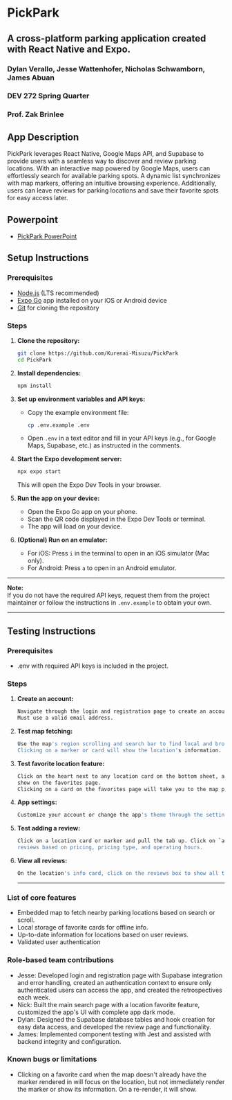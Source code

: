 # PickPark

## A cross-platform parking application created with React Native and Expo.

### Dylan Verallo, Jesse Wattenhofer, Nicholas Schwamborn, James Abuan

### DEV 272 Spring Quarter

### Prof. Zak Brinlee

## App Description

PickPark leverages React Native, Google Maps API, and Supabase to provide users with a seamless way to discover and review parking locations. With an interactive map powered by Google Maps, users can effortlessly search for available parking spots. A dynamic list synchronizes with map markers, offering an intuitive browsing experience. Additionally, users can leave reviews for parking locations and save their favorite spots for easy access later.

## Powerpoint

- [PickPark PowerPoint](https://bellevuec-my.sharepoint.com/:p:/r/personal/jesse_wattenhofer_bellevuecollege_edu/_layouts/15/doc2.aspx?sourcedoc=%7B61BB6427-7AF7-4355-8178-8CA6F17CBD67%7D&file=DEV272_final_presentation.pptx&action=edit&mobileredirect=true&DefaultItemOpen=1&wdOrigin=MARKETING.POWERPOINT.SIGNIN%2CAPPHOME-WEB.JUMPBACKIN&wdPreviousSession=1f933337-0756-4fa0-ac06-78b1cec48fdb&wdPreviousSessionSrc=AppHomeWeb&ct=1750824258651)

## Setup Instructions

### Prerequisites

- [Node.js](https://nodejs.org/) (LTS recommended)
- [Expo Go](https://expo.dev/client) app installed on your iOS or Android device
- [Git](https://git-scm.com/) for cloning the repository

### Steps

1. **Clone the repository:**

   ```sh
   git clone https://github.com/Kurenai-Misuzu/PickPark
   cd PickPark
   ```

2. **Install dependencies:**

   ```sh
   npm install
   ```

3. **Set up environment variables and API keys:**

   - Copy the example environment file:
     ```sh
     cp .env.example .env
     ```
   - Open `.env` in a text editor and fill in your API keys (e.g., for Google Maps, Supabase, etc.) as instructed in the comments.

4. **Start the Expo development server:**

   ```sh
   npx expo start
   ```

   This will open the Expo Dev Tools in your browser.

5. **Run the app on your device:**

   - Open the Expo Go app on your phone.
   - Scan the QR code displayed in the Expo Dev Tools or terminal.
   - The app will load on your device.

6. **(Optional) Run on an emulator:**
   - For iOS: Press `i` in the terminal to open in an iOS simulator (Mac only).
   - For Android: Press `a` to open in an Android emulator.

---

**Note:**  
If you do not have the required API keys, request them from the project maintainer or follow the instructions in `.env.example` to obtain your own.

---

## Testing Instructions

### Prerequisites

- .env with required API keys is included in the project.

### Steps

1. **Create an account:**

   ```sh
   Navigate through the login and registration page to create an account.
   Must use a valid email address.
   ```

2. **Test map fetching:**

   ```sh
   Use the map's region scrolling and search bar to find local and broad locations for parking.
   Clicking on a marker or card will show the location's information.
   ```

3. **Test favorite location feature:**

   ```sh
   Click on the heart next to any location card on the bottom sheet, and it should update the icon and
   show on the favorites page.
   Clicking on a card on the favorites page will take you to the map page and focus on the marker.
   ```

4. **App settings:**

   ```sh
   Customize your account or change the app's theme through the settings page.
   ```

5. **Test adding a review:**

   ```sh
   Click on a location card or marker and pull the tab up. Click on `add review` to update the location's
   reviews based on pricing, pricing type, and operating hours.
   ```

6. **View all reviews:**

   ```sh
   On the location's info card, click on the reviews box to show all the reviews for the location.
   ```

   ---

### List of core features

- Embedded map to fetch nearby parking locations based on search or scroll.
- Local storage of favorite cards for offline info.
- Up-to-date information for locations based on user reviews.
- Validated user authentication

### Role-based team contributions

- Jesse: Developed login and registration page with Supabase integration and error handling, created an authentication context to ensure only authenticated users can access the app, and created the retrospectives each week.
- Nick: Built the main search page with a location favorite feature, customized the app's UI with complete app dark mode.
- Dylan: Designed the Supabase database tables and hook creation for easy data access, and developed the review page and functionality.
- James: Implemented component testing with Jest and assisted with backend integrity and configuration.

### Known bugs or limitations

- Clicking on a favorite card when the map doesn't already have the marker rendered in will focus on the location, but not immediately render the marker or show its information. On a re-render, it will show.
